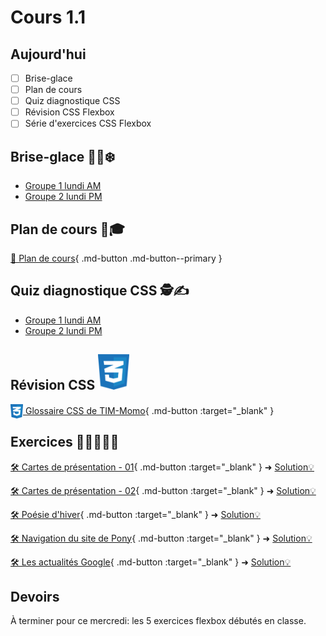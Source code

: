 # Cours 1.1
<!--https://squidfunk.github.io/mkdocs-material/reference/admonitions/
✏️note, 📄abstract, ℹ️info, 🔥tip, ✔️success, ❔question, ⚠️warning, ❌failure, ⚡danger, 🐞bug, 🧪example, ❜❜quote
-->

## Aujourd'hui

- [ ] Brise-glace
- [ ] Plan de cours
- [ ] Quiz diagnostique CSS
- [ ] Révision CSS Flexbox
- [ ] Série d'exercices CSS Flexbox

## Brise-glace 🧊🔨❄️

- [Groupe 1 lundi AM](https://app.wooclap.com/TMYTEU)
- [Groupe 2 lundi PM](https://app.wooclap.com/SSRTQJ)

## Plan de cours 📄🎓

[📄 Plan de cours](https://cmontmorency365-my.sharepoint.com/:b:/g/personal/mariem_ouellet_cmontmorency_qc_ca/EVMfkW5UxttFkK8D4Lg3Z7cBGXUX4_v1-7USGwyAbjmIRQ?e=8IxzJg){ .md-button .md-button--primary }

## Quiz diagnostique CSS 🕵️✍️

- [Groupe 1 lundi AM](https://app.wooclap.com/PJBPRX)
- [Groupe 2 lundi PM](https://app.wooclap.com/USBJPG)

## Révision CSS <img src="./assets/css-logo.svg" style="width: 50px;">

[<img src="./assets/css-logo.svg" style="width: 20px; margin-bottom: -7px;"> Glossaire CSS de TIM-Momo](https://tim-montmorency.com/timdoc/582-211/css/){ .md-button :target="_blank" }

## Exercices 🏃‍➡️🏃‍♀️‍➡️

[🛠️ Cartes de présentation - 01](https://tim-montmorency.com/timdoc/582-211/css/exercices/flexbox-cartes-01/){ .md-button :target="_blank" }
 ➜ [Solution💡](https://codepen.io/tim-momo/pen/jENdyjj)

[🛠️ Cartes de présentation - 02](https://tim-montmorency.com/timdoc/582-211/css/exercices/flexbox-cartes-02/){ .md-button :target="_blank" }
 ➜ [Solution💡](https://codepen.io/tim-momo/pen/mybvWdK)

[🛠️ Poésie d'hiver](https://tim-montmorency.com/timdoc/582-211/css/exercices/flexbox-poesie-hiver/){ .md-button :target="_blank" }
 ➜ [Solution💡](https://codepen.io/tim-momo/pen/vEBbQGX)

[🛠️ Navigation du site de Pony](https://tim-montmorency.com/timdoc/582-211/css/exercices/flexbox-pony/){ .md-button :target="_blank" }
 ➜ [Solution💡](https://codepen.io/tim-momo/pen/RwEavGB)

[🛠️ Les actualités Google](https://tim-montmorency.com/timdoc/582-211/css/exercices/flexbox-actualite-google/){ .md-button :target="_blank" }
 ➜ [Solution💡](https://codepen.io/tim-momo/pen/raOZeXQ)

## Devoirs

À terminer pour ce mercredi: les 5 exercices flexbox débutés en classe.

